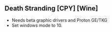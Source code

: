 ## Death Stranding [CPY] [Wine]

- Needs beta graphic drivers and Proton GE/TKG
- Set windows mode to 10.